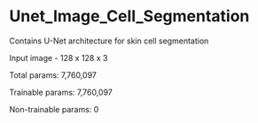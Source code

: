# Unet_Image_Cell_Segmentation

Contains U-Net architecture for skin cell segmentation


Input image - 128 x 128 x 3

Total params: 7,760,097

Trainable params: 7,760,097

Non-trainable params: 0
